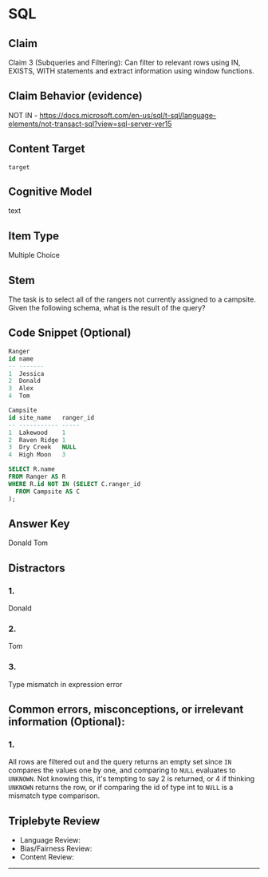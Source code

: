 # SQL

## Claim

Claim 3 (Subqueries and Filtering): Can filter to relevant rows using IN, EXISTS, WITH statements and extract information using window functions.

## Claim Behavior (evidence)

NOT IN - https://docs.microsoft.com/en-us/sql/t-sql/language-elements/not-transact-sql?view=sql-server-ver15

## Content Target

`target`

## Cognitive Model

text

## Item Type

Multiple Choice

## Stem

The task is to select all of the rangers not currently assigned to a campsite. Given the following schema, what is the result of the query?

## Code Snippet (Optional)

```sql
Ranger
id name
-- -------
1  Jessica
2  Donald
3  Alex
4  Tom

Campsite
id site_name   ranger_id
-- ----------- -----
1  Lakewood    1
2  Raven Ridge 1
3  Dry Creek   NULL
4  High Moon   3

SELECT R.name
FROM Ranger AS R
WHERE R.id NOT IN (SELECT C.ranger_id
  FROM Campsite AS C
);
```

## Answer Key

Donald
Tom

## Distractors

### 1.

Donald

### 2.

Tom

### 3.

Type mismatch in expression error

## Common errors, misconceptions, or irrelevant information (Optional):

### 1.

All rows are filtered out and the query returns an empty set since `IN` compares the values one by one, and comparing to `NULL` evaluates to `UNKNOWN`. Not knowing this, it's tempting to say 2 is returned, or 4 if thinking `UNKNOWN` returns the row, or if comparing the id of type int to `NULL` is a mismatch type comparison.

## Triplebyte Review

- Language Review:
- Bias/Fairness Review:
- Content Review:

---
